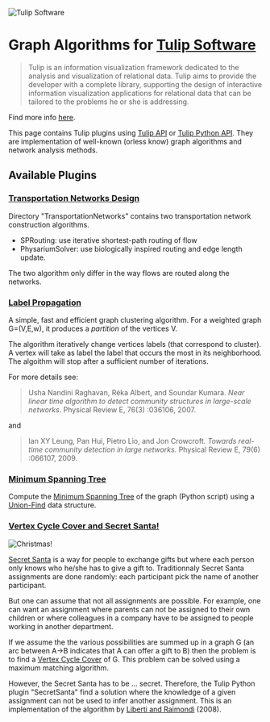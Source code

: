 ![Tulip Software](http://tulip.labri.fr/TulipDrupal/sites/default/files/logo_web.png)

# Graph Algorithms for [Tulip Software](http://tulip.labri.fr/TulipDrupal/)

> Tulip is an information visualization framework dedicated to the analysis and visualization of relational data. Tulip aims to provide the developer with a complete library, supporting the design of interactive information visualization applications for relational data that can be tailored to the problems he or she is addressing.

Find more info [here](http://tulip.labri.fr/TulipDrupal/).

This page contains Tulip plugins using [Tulip API](http://tulip.labri.fr/Documentation/current/doxygen/html/index.html) or [Tulip Python API](http://tulip.labri.fr/Documentation/current/tulip-python/html). They are implementation of well-known (orless know) graph algorithms and network analysis methods.

## Available Plugins

### [Transportation Networks Design](https://github.com/fqueyroi/tulip_plugins/tree/master/TransportationNetworks)

Directory "TransportationNetworks" contains two transportation network construction algorithms. 
- SPRouting: use iterative shortest-path routing of flow
- PhysariumSolver: use biologically inspired routing and edge length update.

The two algorithm only differ in the way flows are routed along the networks. 

### [Label Propagation](https://github.com/fqueyroi/tulip_plugins/tree/master/LabelPropagation)

A simple, fast and efficient graph clustering algorithm. For a weighted graph G=(V,E,w), it produces a *partition* of the vertices V. 

The algorithm iteratively change vertices labels (that correspond to cluster). A vertex will take as label the label that occurs the most in its neighborhood. The algoithm will stop after a sufficient number of iterations.

For more details see:

>Usha Nandini Raghavan, Réka Albert, and Soundar Kumara. *Near linear time
algorithm to detect community structures in large-scale networks*. Physical Review
E, 76(3) :036106, 2007.

and 

>Ian XY Leung, Pan Hui, Pietro Lìo, and Jon Crowcroft. *Towards real-time community
detection in large networks.* Physical Review E, 79(6) :066107, 2009.


### [Minimum Spanning Tree](https://github.com/fqueyroi/tulip_plugins/tree/master/MinimumSpanningTree)

Compute the [Minimum Spanning Tree](https://en.wikipedia.org/wiki/Minimum_spanning_tree) of the graph (Python script) using a [Union-Find](https://en.wikipedia.org/wiki/Kruskal%27s_algorithm) data structure. 

### [Vertex Cycle Cover and Secret Santa!](https://github.com/fqueyroi/tulip_plugins/tree/master/VertexCycleCover)

![Christmas!](http://mumuland.m.u.pic.centerblog.net/750a9603.png)

[Secret Santa](https://en.wikipedia.org/wiki/Secret_Santa) is a way for people to exchange gifts but where each person only knows who he/she has to give a gift to. Traditionnaly Secret Santa assignments are done randomly: each participant pick the name of another participant. 

But one can assume that not all assignments are possible. For example, one can want an assignment where parents can not be assigned to their own children or where colleagues in a company have to be assigned to people working in another department. 

If we assume the the various possibilities are summed up in a graph G (an arc between A->B indicates that A can offer a gift to B) then the problem is to find a [Vertex Cycle Cover](https://en.wikipedia.org/wiki/Vertex_cycle_cover) of G. This problem can be solved using a maximum matching algorithm.

However, the Secret Santa has to be ... secret. Therefore, the Tulip Python plugin "SecretSanta" find a solution where the knowledge of a given assignment can not be used to infer another assignment. This is an implementation of the algorithm by [Liberti and Raimondi](https://link.springer.com/chapter/10.1007/978-3-540-68880-8_26) (2008).
